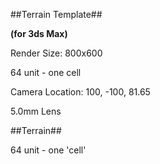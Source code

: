 ##Terrain Template##

**(for 3ds Max)**

Render Size: 800x600

64 unit - one cell

Camera Location: 100, -100, 81.65

5.0mm Lens

##Terrain##

64 unit - one 'cell'

